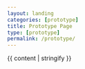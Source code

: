 ```yaml
---
layout: landing
categories: [prototype]
title: Prototype Page
type: [prototype]
permalink: /prototype/
---
```

{{ content | stringify }}